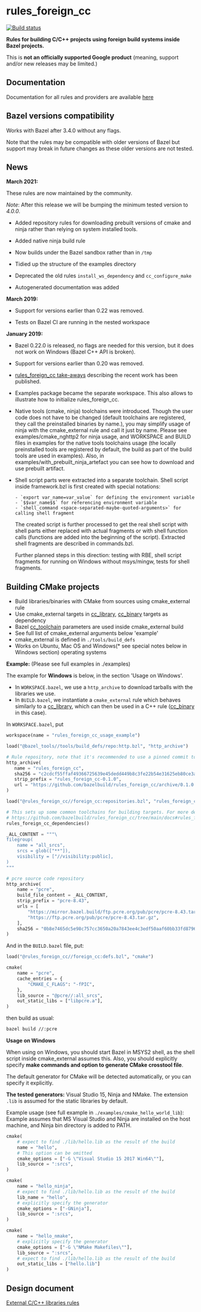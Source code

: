 # rules_foreign_cc

[![Build status](https://badge.buildkite.com/c28afbf846e2077715c753dda1f4b820cdcc46cc6cde16503c.svg?branch=main)](https://buildkite.com/bazel/rules-foreign-cc?branch=main)

**Rules for building C/C++ projects using foreign build systems inside Bazel projects.**

This is **not an officially supported Google product**
(meaning, support and/or new releases may be limited.)

## Documentation

Documentation for all rules and providers are available [here](./docs/README.md)

## Bazel versions compatibility

Works with Bazel after 3.4.0 without any flags.

Note that the rules may be compatible with older versions of Bazel but support may break
in future changes as these older versions are not tested.

## News

**March 2021:**

These rules are now maintained by the community.

*Note*: After this release we will be bumping the minimum tested version to *4.0.0*.

- Added repository rules for downloading prebuilt versions of cmake and ninja
  rather than relying on system installed tools.

- Added native ninja build rule

- Now builds under the Bazel sandbox rather than in `/tmp`

- Tidied up the structure of the examples directory

- Deprecated the old rules `install_ws_dependency` and `cc_configure_make`

- Autogenerated documentation was added

**March 2019:**

- Support for versions earlier than 0.22 was removed.

- Tests on Bazel CI are running in the nested workspace

**January 2019:**

- Bazel 0.22.0 is released, no flags are needed for this version, but it does not work on Windows (Bazel C++ API is broken).

- Support for versions earlier than 0.20 was removed.

- [rules_foreign_cc take-aways](https://docs.google.com/document/d/1ZVvzvkUVTkPCzI-2z4S4VrSNu4kdaBknz7UnK8vaoZU/edit?usp=sharing) describing the recent work has been published.

- Examples package became the separate workspace.
  This also allows to illustrate how to initialize rules_foreign_cc.

- Native tools (cmake, ninja) toolchains were introduced.
  Though the user code does not have to be changed (default toolchains are registered, they call the preinstalled binaries by name.),
  you may simplify usage of ninja with the cmake_external rule and call it just by name.
  Please see examples/cmake_nghttp2 for ninja usage, and WORKSPACE and BUILD files in examples for the native tools toolchains usage
  (the locally preinstalled tools are registered by default, the build as part of the build tools are used in examples).
  Also, in examples/with_prebuilt_ninja_artefact you can see how to download and use prebuilt artifact.

- Shell script parts were extracted into a separate toolchain.
  Shell script inside framework.bzl is first created with special notations:

      - `export var_name=var_value` for defining the environment variable
      - `$$var_name$$` for referencing environment variable
      - `shell_command <space-separated-maybe-quoted-arguments>` for calling shell fragment

  The created script is further processed to get the real shell script with shell parts either
  replaced with actual fragments or with shell function calls (functions are added into the beginning of the script).
  Extracted shell fragments are described in commands.bzl.

  Further planned steps in this direction: testing with RBE, shell script fragments for running on Windows without msys/mingw,
  tests for shell fragments.

## Building CMake projects

- Build libraries/binaries with CMake from sources using cmake_external rule
- Use cmake_external targets in [cc_library][ccl], [cc_binary][ccb] targets as dependency
- Bazel [cc_toolchain][cct] parameters are used inside cmake_external build
- See full list of cmake_external arguments below 'example'
- cmake_external is defined in `./tools/build_defs`
- Works on Ubuntu, Mac OS and Windows(\* see special notes below in Windows section) operating systems

**Example:**
(Please see full examples in ./examples)

The example for **Windows** is below, in the section 'Usage on Windows'.

- In `WORKSPACE.bazel`, we use a `http_archive` to download tarballs with the libraries we use.
- In `BUILD.bazel`, we instantiate a `cmake_external` rule which behaves similarly to a [cc_library][ccl], which can then be used in a C++ rule ([cc_binary][ccb] in this case).

In `WORKSPACE.bazel`, put

```python
workspace(name = "rules_foreign_cc_usage_example")

load("@bazel_tools//tools/build_defs/repo:http.bzl", "http_archive")

# Rule repository, note that it's recommended to use a pinned commit to a released version of the rules
http_archive(
   name = "rules_foreign_cc",
   sha256 = "c2cdcf55ffaf49366725639e45dedd449b8c3fe22b54e31625eb80ce3a240f1e",
   strip_prefix = "rules_foreign_cc-0.1.0",
   url = "https://github.com/bazelbuild/rules_foreign_cc/archive/0.1.0.zip",
)

load("@rules_foreign_cc//foreign_cc:repositories.bzl", "rules_foreign_cc_dependencies")

# This sets up some common toolchains for building targets. For more details, please see
# https://github.com/bazelbuild/rules_foreign_cc/tree/main/docs#rules_foreign_cc_dependencies
rules_foreign_cc_dependencies()

_ALL_CONTENT = """\
filegroup(
    name = "all_srcs",
    srcs = glob(["**"]),
    visibility = ["//visibility:public],
)
"""

# pcre source code repository
http_archive(
    name = "pcre",
    build_file_content = _ALL_CONTENT,
    strip_prefix = "pcre-8.43",
    urls = [
        "https://mirror.bazel.build/ftp.pcre.org/pub/pcre/pcre-8.43.tar.gz",
        "https://ftp.pcre.org/pub/pcre/pcre-8.43.tar.gz",
    ],
    sha256 = "0b8e7465dc5e98c757cc3650a20a7843ee4c3edf50aaf60bb33fd879690d2c73",
)
```

And in the `BUILD.bazel` file, put:

```python
load("@rules_foreign_cc//foreign_cc:defs.bzl", "cmake")

cmake(
    name = "pcre",
    cache_entries = {
        "CMAKE_C_FLAGS": "-fPIC",
    },
    lib_source = "@pcre//:all_srcs",
    out_static_libs = ["libpcre.a"],
)
```

then build as usual:

```bash
bazel build //:pcre
```

**Usage on Windows**

When using on Windows, you should start Bazel in MSYS2 shell, as the shell script inside cmake_external assumes this.
Also, you should explicitly specify **make commands and option to generate CMake crosstool file**.

The default generator for CMake will be detected automatically, or you can specify it explicitly.

**The tested generators:** Visual Studio 15, Ninja and NMake.
The extension `.lib` is assumed for the static libraries by default.

Example usage (see full example in `./examples/cmake_hello_world_lib`):
Example assumes that MS Visual Studio and Ninja are installed on the host machine, and Ninja bin directory is added to PATH.

```python
cmake(
    # expect to find ./lib/hello.lib as the result of the build
    name = "hello",
    # This option can be omitted
    cmake_options = ["-G \"Visual Studio 15 2017 Win64\""],
    lib_source = ":srcs",
)

cmake(
    name = "hello_ninja",
    # expect to find ./lib/hello.lib as the result of the build
    lib_name = "hello",
    # explicitly specify the generator
    cmake_options = ["-GNinja"],
    lib_source = ":srcs",
)

cmake(
    name = "hello_nmake",
    # explicitly specify the generator
    cmake_options = ["-G \"NMake Makefiles\""],
    lib_source = ":srcs",
    # expect to find ./lib/hello.lib as the result of the build
    out_static_libs = ["hello.lib"]
)
```

## Design document

[External C/C++ libraries rules](https://docs.google.com/document/d/1Gv452Vtki8edo_Dj9VTNJt5DA_lKTcSMwrwjJOkLaoU/edit?usp=sharing)

[ccb]: https://docs.bazel.build/versions/master/be/c-cpp.html#cc_binary
[ccl]: https://docs.bazel.build/versions/master/be/c-cpp.html#cc_library
[cct]: https://docs.bazel.build/versions/master/be/c-cpp.html#cc_toolchain
